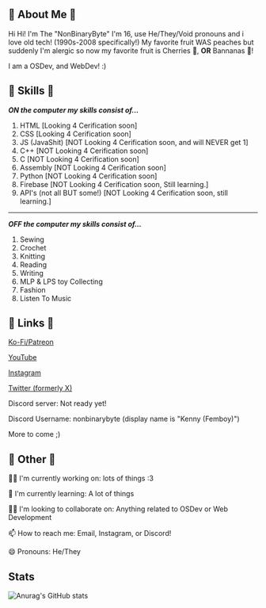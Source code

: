 
## 🚀 About Me 🚀

Hi Hi! I'm The "NonBinaryByte" I'm 16, use He/They/Void pronouns and i love old tech! (1990s-2008 specifically!) My favorite fruit WAS peaches but suddenly I'm alergic so now my favorite fruit is Cherries 🍒, **OR** Bannanas 🍌!

I am a OSDev, and WebDev! :)
## 💾 Skills 💾

***ON the computer my skills consist of...***

1. HTML [Looking 4 Cerification soon]
2. CSS [Looking 4 Cerification soon]
3. JS (JavaShit) [NOT Looking 4 Cerification soon, and will NEVER get 1]
4. C++ [NOT Looking 4 Cerification soon]
5. C [NOT Looking 4 Cerification soon]
6. Assembly [NOT Looking 4 Cerification soon]
7. Python [NOT Looking 4 Cerification soon]
8. Firebase [NOT Looking 4 Cerification soon, Still learning.]
9. API's (not all BUT some!) [NOT Looking 4 Cerification soon, still learning.]


---

***OFF the computer my skills consist of...***

1. Sewing
2. Crochet
3. Knitting
4. Reading
5. Writing
6. MLP & LPS toy Collecting
7. Fashion
8. Listen To Music
## 🔗 Links 🔗

[Ko-Fi/Patreon](https://ko-fi.com/nonbinarybyte)

[YouTube](https://www.youtube.com/@MoonAngelTech)

[Instagram](https://www.instagram.com/strrawbz.angelix/)

[Twitter (formerly X)](https://x.com/nonbinarybyte)

Discord server: Not ready yet!

Discord Username: nonbinarybyte (display name is "Kenny (Femboy)")

More to come ;)

## 🔔 Other 🔔
👩‍💻 I'm currently working on: lots of things :3

🧠 I'm currently learning: A lot of things

👯‍♀️ I'm looking to collaborate on: Anything related to OSDev or Web Development

📫 How to reach me: Email, Instagram, or Discord!

😄 Pronouns: He/They

## Stats

![Anurag's GitHub stats](https://github-readme-stats.vercel.app/api?username=nonbinarybyte&show_icons=true&theme=merko)
